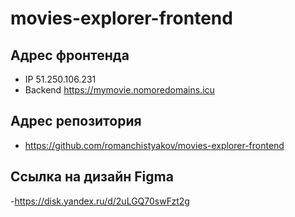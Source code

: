 # movies-explorer-frontend

## Адрес фронтенда

- IP 51.250.106.231
- Backend https://mymovie.nomoredomains.icu

## Адрес репозитория

- https://github.com/romanchistyakov/movies-explorer-frontend

## Ссылка на дизайн Figma

-https://disk.yandex.ru/d/2uLGQ70swFzt2g
